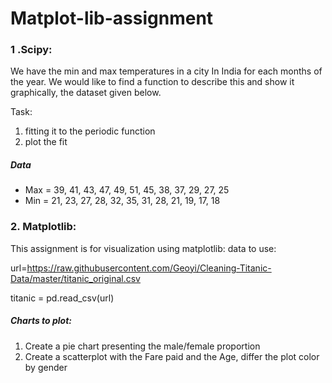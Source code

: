 # Matplot-lib-assignment
### 1 .Scipy:
We have the min and max temperatures in a city In India for each months of the year.
We would like to find a function to describe this and show it graphically, the dataset
given below.

Task:
1. fitting it to the periodic function
2. plot the fit
##### Data
- Max = 39, 41, 43, 47, 49, 51, 45, 38, 37, 29, 27, 25
- Min = 21, 23, 27, 28, 32, 35, 31, 28, 21, 19, 17, 18



### 2. Matplotlib:
This assignment is for visualization using matplotlib:
data to use:

url=https://raw.githubusercontent.com/Geoyi/Cleaning-Titanic-Data/master/titanic_original.csv

titanic = pd.read_csv(url)

##### Charts to plot:

1. Create a pie chart presenting the male/female proportion
2. Create a scatterplot with the Fare paid and the Age, differ the plot color by gender
